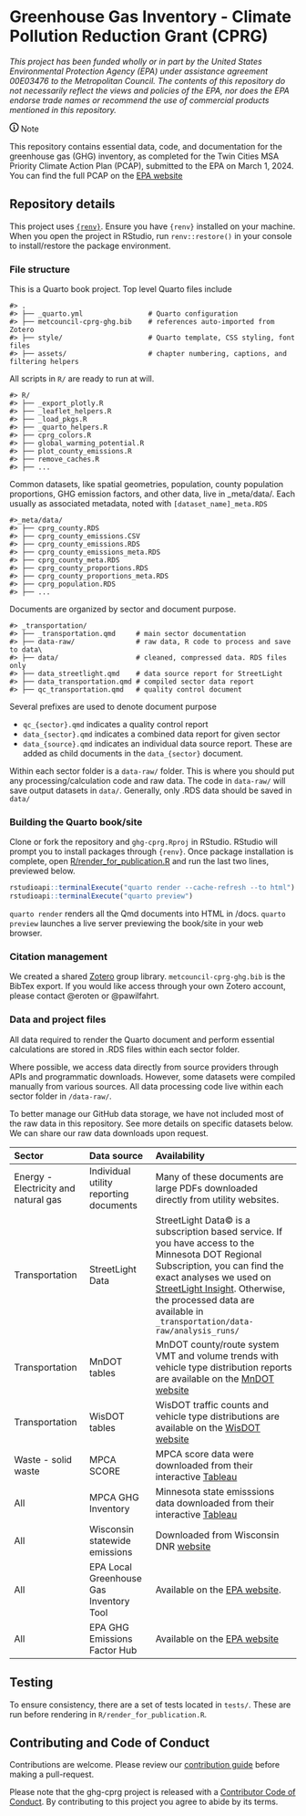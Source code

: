 
<!-- README.md is generated from README.Rmd. Please edit that file -->

# Greenhouse Gas Inventory - Climate Pollution Reduction Grant (CPRG)

*This project has been funded wholly or in part by the United States
Environmental Protection Agency (EPA) under assistance agreement
00E03476 to the Metropolitan Council. The contents of this repository do
not necessarily reflect the views and policies of the EPA, nor does the
EPA endorse trade names or recommend the use of commercial products
mentioned in this repository.*

<div class="markdown-alert markdown-alert-note" dir="auto">

<p class="markdown-alert-title" dir="auto">
<svg class="octicon octicon-info mr-2" viewBox="0 0 16 16" version="1.1" width="16" height="16" aria-hidden="true">
<path d="M0 8a8 8 0 1 1 16 0A8 8 0 0 1 0 8Zm8-6.5a6.5 6.5 0 1 0 0 13 6.5 6.5 0 0 0 0-13ZM6.5 7.75A.75.75 0 0 1 7.25 7h1a.75.75 0 0 1 .75.75v2.75h.25a.75.75 0 0 1 0 1.5h-2a.75.75 0 0 1 0-1.5h.25v-2h-.25a.75.75 0 0 1-.75-.75ZM8 6a1 1 0 1 1 0-2 1 1 0 0 1 0 2Z"></path>
</svg>
Note
</p>
<p dir="auto">
This repository contains essential data, code, and documentation for the
greenhouse gas (GHG) inventory, as completed for the Twin Cities MSA
Priority Climate Action Plan (PCAP), submitted to the EPA on March 1,
2024. You can find the full PCAP on the
<a href="https://www.epa.gov/system/files/documents/2024-03/metropolitan-council-twin-cities-msa-priority-climate-action-plan.pdf">EPA
website</a>
</p>

</div>

## Repository details

This project uses [`{renv}`](https://rstudio.github.io/renv/index.html).
Ensure you have `{renv}` installed on your machine. When you open the
project in RStudio, run `renv::restore()` in your console to
install/restore the package environment.

### File structure

This is a Quarto book project. Top level Quarto files include

    #> .
    #> ├── _quarto.yml                # Quarto configuration
    #> ├── metcouncil-cprg-ghg.bib    # references auto-imported from Zotero
    #> ├── style/                     # Quarto template, CSS styling, font files
    #> ├── assets/                    # chapter numbering, captions, and filtering helpers

All scripts in `R/` are ready to run at will.

    #> R/
    #> ├── _export_plotly.R
    #> ├── _leaflet_helpers.R
    #> ├── _load_pkgs.R
    #> ├── _quarto_helpers.R
    #> ├── cprg_colors.R
    #> ├── global_warming_potential.R
    #> ├── plot_county_emissions.R
    #> ├── remove_caches.R
    #> ├── ...

Common datasets, like spatial geometries, population, county population
proportions, GHG emission factors, and other data, live in \_meta/data/.
Each usually as associated metadata, noted with
`[dataset_name]_meta.RDS`

    #>_meta/data/
    #> ├── cprg_county.RDS
    #> ├── cprg_county_emissions.CSV
    #> ├── cprg_county_emissions.RDS
    #> ├── cprg_county_emissions_meta.RDS
    #> ├── cprg_county_meta.RDS
    #> ├── cprg_county_proportions.RDS
    #> ├── cprg_county_proportions_meta.RDS
    #> ├── cprg_population.RDS
    #> ├── ...

Documents are organized by sector and document purpose.

    #> _transportation/
    #> ├── _transportation.qmd     # main sector documentation
    #> ├── data-raw/               # raw data, R code to process and save to data\
    #> ├── data/                   # cleaned, compressed data. RDS files only
    #> ├── data_streetlight.qmd    # data source report for StreetLight
    #> ├── data_transportation.qmd # compiled sector data report
    #> ├── qc_transportation.qmd   # quality control document

Several prefixes are used to denote document purpose

- `qc_{sector}.qmd` indicates a quality control report
  <!-- - `pa_{sector}.qmd` indicates priority actions for a given sector. -->
- `data_{sector}.qmd` indicates a combined data report for given sector
- `data_{source}.qmd` indicates an individual data source report. These
  are added as child documents in the `data_{sector}` document.

Within each sector folder is a `data-raw/` folder. This is where you
should put any processing/calculation code and raw data. The code in
`data-raw/` will save output datasets in `data/`. Generally, only .RDS
data should be saved in `data/`

### Building the Quarto book/site

Clone or fork the repository and `ghg-cprg.Rproj` in RStudio. RStudio
will prompt you to install packages through `{renv}`. Once package
installation is complete, open
[R/render_for_publication.R](R/render_for_publication.R) and run the
last two lines, previewed below.

``` r
rstudioapi::terminalExecute("quarto render --cache-refresh --to html")
rstudioapi::terminalExecute("quarto preview")
```

`quarto render` renders all the Qmd documents into HTML in /docs.
`quarto preview` launches a live server previewing the book/site in your
web browser.

### Citation management

We created a shared [Zotero](https://www.zotero.org/) group library.
`metcouncil-cprg-ghg.bib` is the BibTex export. If you would like access
through your own Zotero account, please contact @eroten or @pawilfahrt.

### Data and project files

All data required to render the Quarto document and perform essential
calculations are stored in .RDS files within each sector folder.

Where possible, we access data directly from source providers through
APIs and programmatic downloads. However, some datasets were compiled
manually from various sources. All data processing code live within each
sector folder in `/data-raw/`.

To better manage our GitHub data storage, we have not included most of
the raw data in this repository. See more details on specific datasets
below. We can share our raw data downloads upon request.

| Sector                               | Data source                             | Availability                                                                                                                                                                                                                                                                                                       |
|:-------------------------------------|:----------------------------------------|:-------------------------------------------------------------------------------------------------------------------------------------------------------------------------------------------------------------------------------------------------------------------------------------------------------------------|
| Energy - Electricity and natural gas | Individual utility reporting documents  | Many of these documents are large PDFs downloaded directly from utility websites.                                                                                                                                                                                                                                  |
| Transportation                       | StreetLight Data                        | StreetLight Data© is a subscription based service. If you have access to the Minnesota DOT Regional Subscription, you can find the exact analyses we used on [StreetLight Insight](https://insight.streetlightdata.com/). Otherwise, the processed data are available in `_transportation/data-raw/analysis_runs/` |
| Transportation                       | MnDOT tables                            | MnDOT county/route system VMT and volume trends with vehicle type distribution reports are available on the [MnDOT website](https://www.dot.state.mn.us/traffic/data/data-products.html)                                                                                                                           |
| Transportation                       | WisDOT tables                           | WisDOT traffic counts and vehicle type distributions are available on the [WisDOT website](https://data-wisdot.opendata.arcgis.com/)                                                                                                                                                                               |
| Waste - solid waste                  | MPCA SCORE                              | MPCA score data were downloaded from their interactive [Tableau](https://public.tableau.com/app/profile/mpca.data.services/viz/SCOREOverview/SCOREOverview)                                                                                                                                                        |
| All                                  | MPCA GHG Inventory                      | Minnesota state emisssions data downloaded from their interactive [Tableau](https://public.tableau.com/app/profile/mpca.data.services/viz/GHGemissioninventory/GHGsummarystory)                                                                                                                                    |
| All                                  | Wisconsin statewide emissions           | Downloaded from Wisconsin DNR [website](https://widnr.widen.net/view/pdf/o9xmpot5x7/AM610.pdf?t.download=true)                                                                                                                                                                                                     |
| All                                  | EPA Local Greenhouse Gas Inventory Tool | Available on the [EPA website](https://www.epa.gov/statelocalenergy/local-greenhouse-gas-inventory-tool).                                                                                                                                                                                                          |
| All                                  | EPA GHG Emissions Factor Hub            | Available on the [EPA website](https://www.epa.gov/climateleadership/ghg-emission-factors-hub)                                                                                                                                                                                                                     |

## Testing

To ensure consistency, there are a set of tests located in `tests/`.
These are run before rendering in `R/render_for_publication.R`.

## Contributing and Code of Conduct

Contributions are welcome. Please review our [contribution
guide](CONTRIBUTING.md) before making a pull-request.

Please note that the ghg-cprg project is released with a [Contributor
Code of Conduct](CODE_OF_CONDUCT.md). By contributing to this project
you agree to abide by its terms.
